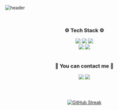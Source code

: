 ![header](https://capsule-render.vercel.app/api?type=transparent&color=auto&height=200&section=header&text=👋%20I'm%20Yechan&desc=welcome%20to%20my%20Github&descSize=25&descAlign=68&descAlignY=69&fontSize=50&animation=fadeIn&fontColor=703EE5)

<br/>

<div align=center>
<h3> ⚙️ Tech Stack ⚙️ </h3>
<img src="https://img.shields.io/badge/Javascript-F7DF1E?style=flat-square&logo=javascript&logoColor=black"/> <img src="https://img.shields.io/badge/Node.js-339933?style=flat-square&logo=nodedotjs&logoColor=white"/> <img src="https://img.shields.io/badge/Express-000000?style=flat-square&logo=express&logoColor=white"/> <br />
<img src="https://img.shields.io/badge/Mysql-4479A1?style=flat-square&logo=mysql&logoColor=white"/> <img src="https://img.shields.io/badge/Sequelize-52B0E7?style=flat-square&logo=sequelize&logoColor=white"/> 
</div>


<br/>

<div align=center> <h3> 🤝 You can contact me 🤝 </h3> 
<a href="mailto:leeyechan6@gmail.com" target="_blank"><img src="https://img.shields.io/badge/Gmail-EA4335?style=flat-square&logo=gmail&logoColor=white"/></a>
<a href="https://velog.io/@yeeeeechan" target="_blank"><img src="https://img.shields.io/badge/Velog-20C997?style=flat-square&logo=velog&logoColor=white"/></a>
</div>

<br/><br/>

<div align=center>

[![GitHub Streak](https://streak-stats.demolab.com/?user=yeeeeechan&theme=github-dark)](https://git.io/streak-stats)

</div>

